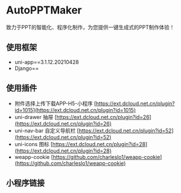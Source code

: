 # AutoPPTMaker 
致力于PPT的智能化、程序化制作，为您提供一键生成式的PPT制作体验！

## 使用框架
- uni-app==3.1.12.20210428
- Django== 



## 使用插件

- 附件选择上传下载APP-H5-小程序  [https://ext.dcloud.net.cn/plugin?id=1015](https://ext.dcloud.net.cn/plugin?id=1015)
- uni-drawer 抽屉 [https://ext.dcloud.net.cn/plugin?id=26](https://ext.dcloud.net.cn/plugin?id=26)
- uni-nav-bar 自定义导航栏 [https://ext.dcloud.net.cn/plugin?id=52](https://ext.dcloud.net.cn/plugin?id=52)
- uni-icons 图标 [https://ext.dcloud.net.cn/plugin?id=28](https://ext.dcloud.net.cn/plugin?id=28)
- weapp-cookie [https://github.com/charleslo1/weapp-cookie](https://github.com/charleslo1/weapp-cookie)



## 小程序链接